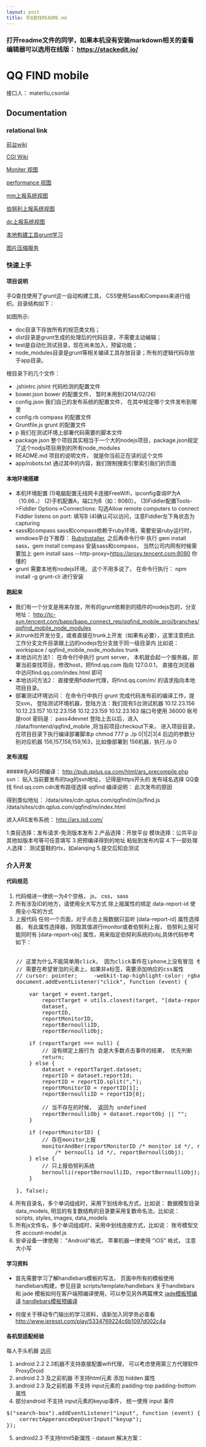 ```yaml
---
layout: post
title: 手Q查找README.md
---
```

### 打开readme文件的同学，如果本机没有安装markdown相关的查看编辑器可以选用在线版： https://stackedit.io/
# QQ FIND mobile

接口人： materliu,csonlai

## Documentation

### relational link
[前台wiki][1]

[CGI Wiki][2]

[Moniter 视图][3]

[performance 视图][4]

[mm上报系统视图][5]

[伯努利上报系统视图][6]

[dc上报系统视图][10]

[本地构建工具grunt学习][7]

[图片压缩服务][8]

### 快速上手

#### 项目说明

手Q查找使用了grunt这一自动构建工具， CSS使用Sass和Compass来进行组织。目录结构如下：


如图所示:

* doc目录下存放所有的规范类文档；
* dist目录是grunt生成的处理后的代码目录，不需要主动编辑；
* test是自动化测试目录，现在尚未加入，预留功能；
* node_modules目录是grunt等相关编译工具存放目录；所有的逻辑代码存放于app目录。

根目录下的几个文件：

* .jshintrc  jshint 代码检测的配置文件
* bower.json bower 的配置文件， 暂时未用到(2014/02/26)
* config.json 我们自己的发布系统的配置文件， 在其中规定哪个文件发布到哪里
* config.rb  compass 的配置文件
* Gruntfile.js grunt 的配置文件
* p          我们在测试环境上部署代码需要的脚本文件
* package.json 整个项目其实相当于一个大的nodejs项目，package.json规定了这个nodjs项目用到的所有node_modules
* README.md  项目的说明文件， 就是你当前正在读的这个文件
* app/robots.txt 通过其中的内容，我们限制搜索引擎索引我们的页面

#### 本地环境搭建
* 本机环境配置
    (1)电脑配置无线网卡连接FreeWifi，ipconfig查询IP为A（10.66.**.**）
    (2)手机配置A，端口为B（如：8080）。
    (3)Fiddler配置Tools->Fiddler Options->Connections:
        勾选Allow remote computers to connect
        Fiddler listens on port: 填写B
    (4)确认可以访问，注意Fiddler左下角状态为capturing
* sass和compass  sass和compass依赖于ruby环境，需要安装ruby运行时，windows平台下推荐： [RubyInstaller][9], 之后再命令行中 执行 gem install sass，gem install compass 安装sass和compass，  当然公司内网有时候需要加上  gem install sass --http-proxy=https://proxy.tencent.com:8080 你懂的
* grunt 需要本地有nodejs环境， 这个不用多说了， 在命令行执行： npm install -g grunt-cli  进行安装

#### 跑起来
* 我们有一个分支是用来存放，所有的grunt依赖到的插件的nodejs包的，分支地址： http://tc-svn.tencent.com/bapp/bapp_connect_rep/qqfind_mobile_proj/branches/qqfind_mobile_node_modules
* 从trunk拉开发分支，或者直接在trunk上开发（如果有必要），这里注意把此工作分支文件目录跟上边的nodejs包分支放于同一级目录内  比如说： workspace /  qqfind_mobile_node_modules  trunk
* 本地访问方法1： 在命令行中执行 grunt server， 本机就会起一个服务器，部署当前查找项目，修改host，把find.qq.com 指向 127.0.0.1， 直接在浏览器中访问find.qq.com/index.html 即可
* 本地访问方法2： 直接使用fiddler代理，将find.qq.com/m/ 的请求指向本地项目目录。
* 部署测试环境访问： 在命令行中执行 grunt 完成代码发布前的编译工作，提交svn， 登陆测试环境机器，登陆方法：我们现有5台测试机器
    10.12.23.156
    10.12.23.157
    10.12.23.158
    10.12.23.159
    10.12.23.163
端口号使用 36000 账号是root  密码是： pass4devnet
登陆上去以后，进入 /data/frontend/qqfind_mobile ,将当前项目checkout下来， 进入项目目录， 在项目目录下执行编译部署脚本p
    chmod 777 p
    ./p 0|1|2|3|4   后边的参数分别对应机器 156,157,158,159,163，比如像部署到 156机器，执行./p 0

#### 发布流程

#####先ARS预编译：
http://pub.qplus.oa.com/html/ars_precompile.php
svn： 贴入当前要发布的tag的svn地址， 记得是https开头的
发布域名选择 QQ查找 find.qq.com
cdn发布路径选择  qqfind
编译说明： 此次发布的原因

得到类似地址：
/data/sites/cdn.qplus.com/qqfind/m/js/find.js
/data/sites/cdn.qplus.com/qqfind/m/index.html

进入ARS发布系统：
http://ars.isd.com/

1.类目选择：发布请求-免测版本发布
2.产品选择：开放平台 模块选择：公共平台 其他如版本号等可任意填写
3.把预编译得到的地址 粘贴到发布内容
4.下一部处理人选择： 测试童鞋的rtx，如alanqing
5.提交后知会测试


### 介入开发
#### 代码规范
1. 代码缩进一律统一为4个空格， js， css， sass
2. 所有涉及ID的地方，请使用全大写方式 除上报属性的绑定 data-report-id 使用全小写的方式
3. 上报代码 任何一个页面，对于点击上报数据只监听 [data-report-id] 属性选择器， 有此属性选择器，则取其值进行monitor或者伯努利上报， 伯努利上报可能同时有 [data-report-obj] 属性，用来指定伯努利系统的obj,具体代码参考如下：

<pre class="brush: js">

   // 这里为什么不能简单用click， 因为click事件在iphone上没有冒泡 参见注意点事项
   // 需要在希望冒泡的元素上，如果非a标签，需要添加响应的css属性
   // cursor: pointer;     -webkit-tap-highlight-color: rgba(0, 0, 0, 0);
   document.addEventListener("click", function (event) {

       var target = event.target,
           reportTarget = utils.closest(target, "[data-report-id]"),
           dataset,
           reportID,
           reportMonitorID,
           reportBernoulliID,
           reportBernoulliObj;

       if (reportTarget === null) {
           // 没有绑定上报行为 会是大多数点击事件的结果， 优先判断
           return;
       } else {
           dataset = reportTarget.dataset;
           reportID = dataset.reportId;
           reportID = reportID.split(",");
           reportMonitorID = reportID[1];
           reportBernoulliID = reportID[0];

           // 当不存在的时候， 返回为 undefined
           reportBernoulliObj = dataset.reportObj || "";
       }

       if (reportMonitorID) {
           // 存在monitor上报
           monitorAndBer(reportMonitorID /* monitor id */, reportBernoulliID
               /* bernoulli id */, reportBernoulliObj);
       } else {
           // 只上报伯努利系统
           bernoulli(reportBernoulliID, reportBernoulliObj);
       }

   }, false);
</pre>
4. 所有目录名，多个单词组成时，采用下划线命名方式，比如说： 数据模型目录 data_models, 明显的有复数结构的目录要采用复数命名法，比如说： scripts, styles, images, data_models
5. 所有js文件名，多个单词组成时，采用中划线连接方式，比如说： 账号模型文件 account-model.js
6. 安卓设备一律使用： "Android"格式， 苹果机器一律使用 "iOS" 格式， 注意大小写



#### 学习资料
* 首先需要学习了解handlebars模板的写法， 页面中所有的模板使用handlebars构建，参见目录 scripts/template/handlebars
    关于handlebars 和 jade 模板如何在客户端预编译使用，可以参见另外两篇博文
    [jade模板预编译][16]
    [handlebars模板预编译][17]

* 何俊关于移动专门输出的学习资料，请新加入同学务必查看 http://www.ipresst.com/play/5334769224c6b1097d002c4a

#### 各机型适配经验
每人手头机器 [访问][15]
1. android 2.2 2.3机器不支持直接配置wifi代理， 可以考虑使用第三方代理软件 ProxyDroid
2. android 2.3 及之前机器 不支持html元素 添加 hidden 属性
3. android 2.3 及之前机器 不支持 input元素的 padding-top padding-bottom 属性
4. 部分android 不支持 input元素的keyup事件， 统一使用 input 事件
<pre class="brush: js">
$("search-box").addEventListener("input", function (event) {
    correctApperanceDepUserInput("keyup");
});
</pre>
5. android2.3 不支持html5新属性 - dataset 解决方案：
<pre class="brush: js">
<!DOCTYPE html>
<html>
<head>
  <meta charset="UTF-8">
  <title>getDataset(android 2.3不支持HTML5新属性--dataset)</title>
</head>
<body>
  <a id="js-dataset" href="javascript:;" data-username="ocean" data-gender="male" data-hobby="loving girl"></a>

  <script type="text/javascript">
  function $(id) {
    return (typeof id === 'string' ? document.getElementById(id) : id);
  }

  function getDataset(elem, attr) {
    if(typeof elem.dataset !== 'undefined') {
      return attr ? elem.dataset[attr] : elem.dataset;
    } else {

      var obj = {};
      var attrs = $(elem).attributes;
      console.log(attrs);
      // return;
      if(attrs.length) {
        for(var i=0, len=attrs.length; i<len; i++) {
          var current = attrs[i];
          if(current.name.indexOf('data-') !== -1) {
            obj[current.name.replace('data-', '')] = current.value;
          }
        }
        return attr ? obj[attr] : obj;
      }

    }
  }

  console.log( getDataset('js-dataset') );
  console.log( getDataset('js-dataset', 'hobby') );
  </script>
</body>
</html>
</pre>



##### 页面内元素选择态的变更
在每个页面的js内有一个闭包变量， currentSelectedItem 用来记录当前被选择的元素。 在需要具有选择态的元素块的点击事件监听处理中，进行当前被点击元素的类名的变更。

##### 手Q客户端接口的调用
内网有官网指定了手机QQ WEB UI 规范， 手机QQ JS API文档， AlloyKit移动Web+中断整体解决方案，[访问][13]
[通过url参数控制QQWebViewController的UI展示使用文档][14]
[手机QQ页面本地化使用说明](/attachments/手机QQ页面本地化使用说明.doc)

##### old_data 目录内容说明
index-2014-03-13.html 里边包含了地址选择等相关功能， 可以让用户选择查看哪个城市的数据
index-2014-03-18.html 里边包含了搜索入口， 分类导航， 常用功能等板块， 以及精品推荐的title

search-2014-03-18.html 主项目中去掉 search 页面

/scripts/index/main-2014-03-13.js 里边包含了地址选择等相关功能， 可以让用户选择查看哪个城市的数据, 分类数据点击更多的处理
/scripts/index/main-2014-03-18.js 里边包含了搜索入口， 分类导航， 常用功能等板块， 以及精品推荐的title 以及各块相关事件的监听
/scripts/index/main-2014-03-18-2.js 去掉用户一进来就要去获取用户地理位置信息的逻辑，始终以深圳发起请求

/scripts/search-2014-03-18/ 主项目中去掉 search 页面

/scripts/public/template/handlebars/recommes-sec-2014-03-18.hbs 包含精品推荐的title区域
/scripts/public/template/handlebars-2014-03-18 需求改版，去掉相关模板

/sass/index/_index-2014-03-18.scss 包含了搜索入口，分类导航，常用功能等模块的样式修饰
/sass/index/main.scss 包含了搜索入口，分类导航，常用功能等模块的样式修饰

/sass/search-2014-03-18/ 主项目中去掉 search 页面

/scripts/public/template/jade/single-category-2014-03-13.jade 第一版 分类的展现形式 文本 + hot/new 提示块
/scripts/public/template/jade/*               2014-03-17      所有jade模板弃用，改用handlebars模板

/images/sprites/public/icon-2014-3-18 主项目中去掉 search 页面,主页的搜索入口， 分类导航， 常用功能等板块， 以及精品推荐的title
/images/sprites-retina/public/icon-2014-3-18 主项目中去掉 search 页面,主页的搜索入口， 分类导航， 常用功能等板块， 以及精品推荐的title


Gruntfile-2014-03-18.js 主项目去掉search页面， grunt对search页面的相关处理备份

## 注意点
* 手Q客户端本身实现了zip包缓存的机制，这会对我们的日常的开发带来一定的干扰，手Q会发起一条cgi，询问 http://s.p.qq.com/pub/check_bizup  是否有更新的zip包， 把这条请求404， 手Q客户端就会一直从web上拉取页面。  前提是先清空之前已经拉下来的zip包。

* 同步网络资源，无需很频繁，这主要是针对低端机型无法更新本地包的情况

* 手Q4.7开始 使用了QQ浏览器提供的webView SDK， 这就会导致手Q4.7使用的webview中webkit内核的版本可能跟当前用户所使用的系统的webview的webkit的版本不同 最蛋疼的是这里还有一个容易出问题的逻辑：
  materliu(刘炬光) 03-26 16:58:52
  清除应用数据 第一次进去使用的系统webview ？
  materliu(刘炬光) 03-26 16:59:02
  之后进入就使用的 x5 webview？
  cokesu(苏可) 03-26 16:59:41
  @materliu(刘炬光) ，是这样的逻辑，因为DEX OPT比较耗时，容易导致ＡＮＲ，所以第一次进会切为系统WebView

* 利用系统提供的删除应用数据， 并不能清除zip包缓存

* 圆角规范稍后我会更新上规范网站  现在是这样   128px以上 圆角大小12px     100px图标圆角大小10px  99px-60px图标 圆角大小6px  小于60px图标圆角4px

* [iphone上的click事件没有冒泡](http://www.quirksmode.org/blog/archives/2010/09/click_event_del.html) [stackoverflow上关于此问题的讨论](http://stackoverflow.com/questions/3705937/document-click-not-working-correctly-on-iphone-jquery)

* zip包机制存在问题， 导致有些页面无法得到更新
    ios上的缓存问题，基于目前的现状，有没有办法做更多处理，减少被缓存或不更新的几率呢？
    不是每个人都知道这个问题，即便知道的人也未必认为ios有问题，更多时候是我们很被动，是离线包下载了, 但是没应用
        <meta http-equiv="cache-control" content="max-age=0" />
        <meta http-equiv="cache-control" content="no-cache" />
    一开始的html头部就加上这两个，因为zip包拦截返回的文件http header里边没有缓存控制信息，导致有些文件被cache在浏览器cache中， ios如此


## 历来需求单地址
* [【手Q查找】找服务页放出搜索入口](http://tapd.oa.com/v3/qqsearch_web/prong/stories/view/1010063621056050940)


## 手Q客户端下载地址
* [android][11]
* [ios][12]



## 相关接口人
* 负责产品 kylexiong
* 群查找，接口人 amadeusguo
* 营销QQ数据 上海技术接口人 wallyzhang
* ios 客户端开发接口人 xiangruli
* android 客户端开发接口人 ippan yellowye
* cgi 接口人 michalewang
* 后台接口人 tangfutang
* 群，人 头像图片业务组员工  edzhong


## tomcat使用 cgi相关知识，可不了解
重启tomcat
sh /usr/local/java/webapps/q qfind_index/restart.sh

tomcat 存放查找首页的目录
/usr/local/java/webapps/q qfind_index/ROOT/WEB-INF/classes/index-pages

将当前目录的index.html 拷贝至159机器上 tomcat的查找首页目录下
scp index.html 10.12.23.159:/usr/local/java/webapps/q qfind_index/ROOT/WEB-INF/classes/index-pages/index.html
密码: pass4devnet

## nginx使用 前端服务器相关知识，可不了解
现在的nginx服务起在 /usr/local/services/目录下， 其实是软连接到了 /usr/local/tnginx, 配置啥的都到这个文件目录下修改， 修改完了如果需要重启nginx， /usr/local/services/tnginx_1_0_0-1.0/admin 下有一个 restart.sh

为什么使用腾讯改造过的nginx？

为了自动化收集CGI列表、静态页面和flash文件等信息进行上线前安全扫描，在内网收敛安全漏洞，需要在测试环境部署门神
QQ群这边的测试环境就要麻烦各位机器责任人帮忙部署了，需要部署的机器信息见下表

web server是 apache的话，部署文档见http://sec.itil.com/sec/home/index/4 的apache篇

nginx的话直接升级为下面已经编译了门神模块的nginx，qzhttp的话参考下面的帮助文档



[1]: http://tapd.oa.com/v3/Qplus/wikis/view/qq_mobile_find_env "web wiki"
[2]: http://tapd.oa.com/v3/QQchazhao/wikis/view/%2525E6%25259F%2525A5%2525E6%252589%2525BE%2525E6%252589%25258BQ%2525E7%25259B%2525B8%2525E5%252585%2525B3CGI "cgi wiki"
[3]: http://monitor.server.com/link/graph/viewid:6430 "monitor view"
[4]: http://m.isd.com/app/endusermonitor2/config/pointView.php?PHPSESSID=4eod1h9ai6nj910u3ek93sj7k6#date=2014-02-25&curTab=speed&productId=44101&serviceId=44101015&moduleId=388281&countryId=1&PHPSESSID=4eod1h9ai6nj910u3ek93sj7k6&flag1=7832&flag2=17&flag3=2 "performance view"
[5]: http://mm.isd.com/wns/wnsUsm.php#{"api":"wns_Usm.dDetailDimension","type":"table","data":{"date":"20140226","additional":{"appid":"1000154"},"groupby":"commandid"}}  "mm view"
[6]: http://webpc.oa.com/qqconnect/?ticket=778E4D57C8651EF31C9B87EF78C9B5E98E1E211C287CAFE18A8C402C5FFE4961AC618BDCC843138044B7A03FB6E50A4509D1C7A3EC33253CA8B424EF034A6555236C84962E065B7416DFF077662D7AE77A71FC9F286943C0150909966B5099D5E2D35AFC2103BAA91C1F91946B650E2280EC4BEAE5643DE0C40CD4C5D14937D8F631608651A95540718286DFB26FC2473AA22D1CD37B3D875214F91FC1CE1E5D3793DAD9C954611D5BBE4CA81CE402F05047C5CDF3C2DAD1B2E7BBAFBE6CBF1C&loginParam=disposed&length=35&lengh=35&sessionKey=778E4D57C8651EF31C9B87EF78C9B5E98E1E211C287CAFE18A8C402C5FFE4961AC618BDCC84313803A545E8300C3BABE  "伯努利 view"
[7]: http://gruntjs.com/ "grunt Official website"
[8]: http://www.smushit.com/
[9]: http://rubyinstaller.org/ "rubyinstall website"
[10]: http://oz.isd.com/index.php?menuId=15230&auth_cm_com_ticket=f3970759-e615-49bd-b253-0b464d911001
[11]:http://rdm.wsd.com/DailyBuild.html?v=ci.myview&t=&f=developTools#ci.jobdynamic@rdmProjectId:74ff62b6-c6bd-46ef-b268-a39ceb4f1f16;jobId:2821@ci.joblist@1394591648687
[12]:http://rdm.wsd.com/DailyBuild.html?v=ci.myview&t=&f=developTools#ci.planview@rdmProjectId:6ada9bb1-f73c-405a-b528-fa5a59df2a2f@@1394597145623
[13]:http://mqq.oa.com/
[14]:https://docs.google.com/document/d/1cCKbqxZ0TMV31aC6uT-icY2Kn43VGTzAW5WBBFgwXpc/edit?pli=1#heading=h.xhntumzigujf
[15]:https://docs.google.com/spreadsheet/ccc?key=0AnSPazf9T6tAdG5XQmhTVG5JVWt0a2VwWWxaMk5qSkE&usp=drive_web#gid=0 "每人手头机器"
[16]:/all/web/2014/03/17/在项目中使用预编译jade模板.html
[17]:/all/web/2014/03/17/在项目中使用预编译handlebars模板.html
